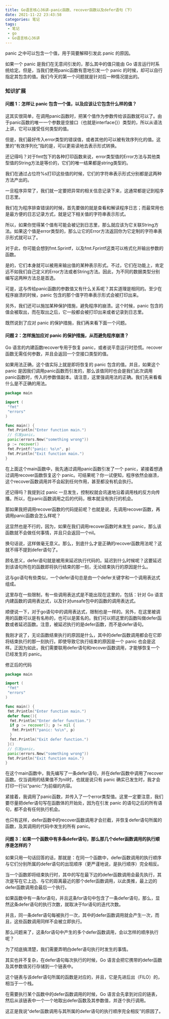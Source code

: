 ```yaml
---
title: Go语言核心36讲-panic函数、recover函数以及defer语句（下）
date: 2021-11-22 23:43:58
categories: 笔记
tags: 
 - 笔记
 - go
 - Go语言核心36讲
---
```


panic 之中可以包含一个值，用于简要解释引发此 panic 的原因。

如果一个 panic 是我们在无意间引发的，那么其中的值只能由 Go 语言运行时系统给定。但是，当我们使用panic函数有意地引发一个 panic 的时候，却可以自行指定其包含的值。我们今天的第一个问题就是针对后一种情况提出的。
<!--more-->

### 知识扩展

#### 问题 1：怎样让 panic 包含一个值，以及应该让它包含什么样的值？

这其实很简单，在调用panic函数时，把某个值作为参数传给该函数就可以了。由于panic函数的唯一一个参数是空接口（也就是interface{}）类型的，所以从语法上讲，它可以接受任何类型的值。

但是，我们最好传入error类型的错误值，或者其他的可以被有效序列化的值。这里的“有效序列化”指的是，可以更易读地去表示形式转换。

还记得吗？对于fmt包下的各种打印函数来说，error类型值的Error方法与其他类型值的String方法是等价的，它们的唯一结果都是string类型的。

我们在通过占位符%s打印这些值的时候，它们的字符串表示形式分别都是这两种方法产出的。

一旦程序异常了，我们就一定要把异常的相关信息记录下来，这通常都是记到程序日志里。

我们在为程序排查错误的时候，首先要做的就是查看和解读程序日志；而最常用也是最方便的日志记录方式，就是记下相关值的字符串表示形式。

所以，如果你觉得某个值有可能会被记到日志里，那么就应该为它关联String方法。如果这个值是error类型的，那么让它的Error方法返回你为它定制的字符串表示形式就可以了。

对于此，你可能会想到fmt.Sprintf，以及fmt.Fprintf这类可以格式化并输出参数的函数。

是的，它们本身就可以被用来输出值的某种表示形式。不过，它们在功能上，肯定远不如我们自己定义的Error方法或者String方法。因此，为不同的数据类型分别编写这两种方法总是首选。

可是，这与传给panic函数的参数值又有什么关系呢？其实道理是相同的。至少在程序崩溃的时候，panic 包含的那个值字符串表示形式会被打印出来。

另外，我们还可以施加某种保护措施，避免程序的崩溃。这个时候，panic 包含的值会被取出，而在取出之后，它一般都会被打印出来或者记录到日志里。

既然说到了应对 panic 的保护措施，我们再来看下面一个问题。

#### 问题 2：怎样施加应对 panic 的保护措施，从而避免程序崩溃？

Go 语言的内建函数recover专用于恢复 panic，或者说平息运行时恐慌。recover函数无需任何参数，并且会返回一个空接口类型的值。

如果用法正确，这个值实际上就是即将恢复的 panic 包含的值。并且，如果这个 panic 是因我们调用panic函数而引发的，那么该值同时也会是我们此次调用panic函数时，传入的参数值副本。请注意，这里强调用法的正确。我们先来看看什么是不正确的用法。

```go
package main

import (
 "fmt"
 "errors"
)

func main() {
 fmt.Println("Enter function main.")
 // 引发panic。
 panic(errors.New("something wrong"))
 p := recover()
 fmt.Printf("panic: %s\n", p)
 fmt.Println("Exit function main.")
}
```

在上面这个main函数中，我先通过调用panic函数引发了一个 panic，紧接着想通过调用recover函数恢复这个 panic。可结果呢？你一试便知，程序依然会崩溃，这个recover函数调用并不会起到任何作用，甚至都没有机会执行。

还记得吗？我提到过 panic 一旦发生，控制权就会讯速地沿着调用栈的反方向传播。所以，在panic函数调用之后的代码，根本就没有执行的机会。

那如果我把调用recover函数的代码提前呢？也就是说，先调用recover函数，再调用panic函数会怎么样呢？

这显然也是不行的，因为，如果在我们调用recover函数时未发生 panic，那么该函数就不会做任何事情，并且只会返回一个nil。

换句话说，这样做毫无意义。那么，到底什么才是正确的recover函数用法呢？这就不得不提到defer语句了。

顾名思义，defer语句就是被用来延迟执行代码的。延迟到什么时候呢？这要延迟到该语句所在的函数即将执行结束的那一刻，无论结束执行的原因是什么。

这与go语句有些类似，一个defer语句总是由一个defer关键字和一个调用表达式组成。

这里存在一些限制，有一些调用表达式是不能出现在这里的，包括：针对 Go 语言内建函数的调用表达式，以及针对unsafe包中的函数的调用表达式。

顺便说一下，对于go语句中的调用表达式，限制也是一样的。另外，在这里被调用的函数可以是有名称的，也可以是匿名的。我们可以把这里的函数叫做defer函数或者延迟函数。注意，被延迟执行的是defer函数，而不是defer语句。

我刚才说了，无论函数结束执行的原因是什么，其中的defer函数调用都会在它即将结束执行的那一刻执行。即使导致它执行结束的原因是一个 panic 也会是这样。正因为如此，我们需要联用defer语句和recover函数调用，才能够恢复一个已经发生的 panic。

修正后的代码

```go
package main

import (
 "fmt"
 "errors"
)

func main() {
 fmt.Println("Enter function main.")
 defer func(){
  fmt.Println("Enter defer function.")
  if p := recover(); p != nil {
   fmt.Printf("panic: %s\n", p)
  }
  fmt.Println("Exit defer function.")
 }()
 // 引发panic。
 panic(errors.New("something wrong"))
 fmt.Println("Exit function main.")
}
```

在这个main函数中，我先编写了一条defer语句，并在defer函数中调用了recover函数。仅当调用的结果值不为nil时，也就是说只有 panic 确实已发生时，我才会打印一行以“panic:”为前缀的内容。

紧接着，我调用了panic函数，并传入了一个error类型值。这里一定要注意，我们要尽量把defer语句写在函数体的开始处，因为在引发 panic 的语句之后的所有语句，都不会有任何执行机会。

也只有这样，defer函数中的recover函数调用才会拦截，并恢复defer语句所属的函数，及其调用的代码中发生的所有 panic。

#### 问题 3：如果一个函数中有多条defer语句，那么那几个defer函数调用的执行顺序是怎样的？

如果只用一句话回答的话，那就是：在同一个函数中，defer函数调用的执行顺序与它们分别所属的defer语句的出现顺序（更严谨地说，是执行顺序）完全相反。

当一个函数即将结束执行时，其中的写在最下边的defer函数调用会最先执行，其次是写在它上边、与它的距离最近的那个defer函数调用，以此类推，最上边的defer函数调用会最后一个执行。

如果函数中有一条for语句，并且这条for语句中包含了一条defer语句，那么，显然这条defer语句的执行次数，就取决于for语句的迭代次数。

并且，同一条defer语句每被执行一次，其中的defer函数调用就会产生一次，而且，这些函数调用同样不会被立即执行。

那么问题来了，这条for语句中产生的多个defer函数调用，会以怎样的顺序执行呢？

为了彻底搞清楚，我们需要弄明白defer语句执行时发生的事情。

其实也并不复杂，在defer语句每次执行的时候，Go 语言会把它携带的defer函数及其参数值另行存储到一个链表中。

这个链表与该defer语句所属的函数是对应的，并且，它是先进后出（FILO）的，相当于一个栈。

在需要执行某个函数中的defer函数调用的时候，Go 语言会先拿到对应的链表，然后从该链表中一个一个地取出defer函数及其参数值，并逐个执行调用。

这正是我说“defer函数调用与其所属的defer语句的执行顺序完全相反”的原因了。
